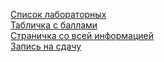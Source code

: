 [Список лабораторных](https://drive.google.com/drive/folders/1dDZXRpCJ5_ZeU261jHWyaFZOXb6-dDsi)  
[Табличка с баллами](https://docs.google.com/spreadsheets/d/1cqWKb2O2yW9HNNGp9cMhKL4wh02vghig7R6-dD8sjY8/edit?usp=sharing)  
[Страничка со всей информацией](https://somov7.github.io/m3107-m3108/)  
[Запись на сдачу](https://docs.google.com/forms/d/1ZRBHXTEkj2lgiD0h32A_JwzBqDXqo5GUthmjFCeJyNY/edit)
